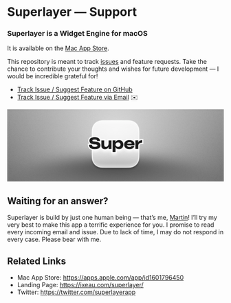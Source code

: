 # Superlayer — Support

### Superlayer is a Widget Engine for macOS

It is available on the [Mac App Store](https://apps.apple.com/app/id1601796450).

This repository is meant to track [issues](https://github.com/martinlexow/superlayer-support/issues) and feature requests. Take the chance to contribute your thoughts and wishes for future development — I would be incredible grateful for!

- [Track Issue / Suggest Feature on GitHub](https://github.com/martinlexow/superlayer-support/issues)
- [Track Issue / Suggest Feature via Email](mailto:support@ixeau.com) ✉️

![](superlayer-header.png)

## Waiting for an answer?
Superlayer is build by just one human being — that’s me, [Martin](https://twitter.com/martinlexow)! I’ll try my very best to make this app a terrific experience for you. I promise to read every incoming email and issue. Due to lack of time, I may do not respond in every case. Please bear with me.

## Related Links

- Mac App Store: https://apps.apple.com/app/id1601796450
- Landing Page: https://ixeau.com/superlayer/
- Twitter: https://twitter.com/superlayerapp
